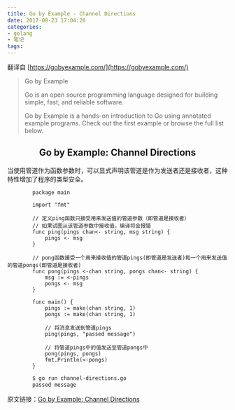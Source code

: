 ```yaml
---
title: Go by Example - Channel Directions
date: 2017-08-23 17:04:20
categories:
- golang
- 笔记
tags:
---
```


翻译自 [https://gobyexample.com/](https://gobyexample.com/)

> Go by Example
> 
> Go is an open source programming language designed for building simple, fast, and reliable software.
> 
> Go by Example is a hands-on introduction to Go using annotated example programs. Check out the first example or browse the full list below.

## <center>Go by Example: Channel Directions</center>

当使用管道作为函数参数时，可以显式声明该管道是作为发送者还是接收者，这种特性增加了程序的类型安全。

```golang
        package main

        import "fmt"

        // 定义ping函数只接受用来发送值的管道参数（即管道是接收者）
        // 如果试图从该管道参数中接收值，编译将会报错
        func ping(pings chan<- string, msg string) {
            pings <- msg
        }

        // pong函数接受一个用来接收值的管道pings(即管道是发送者)和一个用来发送值的管道pongs(即管道是接收者)
        func pong(pings <-chan string, pongs chan<- string) {
            msg := <-pings
            pongs <- msg
        }

        func main() {
            pings := make(chan string, 1)
            pongs := make(chan string, 1)

            // 将消息发送到管道pings 
            ping(pings, "passed message")
            
            // 将管道pings中的值发送至管道pongs中
            pong(pings, pongs)
            fmt.Println(<-pongs)
        }
```

```bash
        $ go run channel-directions.go
        passed message
```


原文链接：[Go by Example: Channel Directions](https://gobyexample.com/channel-directions)

